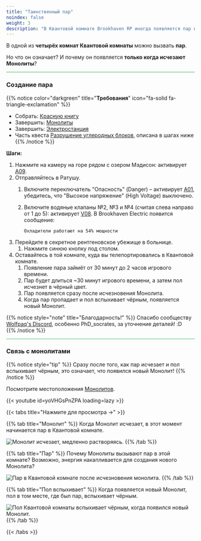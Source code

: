 ```yaml
---
title: "Таинственный пар"
noindex: false
weight: 3
description: "В Квантовой комнате Brookhaven RP иногда появляется пар в одной из комнат. Узнайте, как его активировать и как это связано с монолитами."
---
```


В одной из **четырёх комнат Квантовой комнаты** можно вызвать **пар**.

Но что он означает? И почему он появляется **только когда исчезают Монолиты**?

<hr style="background-color: #28b44c" size=8>

### Создание пара  

{{% notice color="darkgreen" title="**Требования**" icon="fa-solid fa-triangle-exclamation" %}}
- Собрать: [Красную книгу](/lore/special_tools/the_red_book)  
- Завершить: [Монолиты](/lore/quests/monoliths)  
- Завершить: [Электростанция](/lore/quests/electric_building)  
- Часть квеста [Разрушение углеродных блоков](/lore/quests/destroy_carbon_blocks), описана в шагах ниже  
{{% /notice %}}

**Шаги:**  

1. Нажмите на камеру на горе рядом с озером Мэдисон: активирует [A09](/casebook/light_panel#a09).  
2. Отправляйтесь в Ратушу.  
   1. Включите переключатель "Опасность" (Danger) – активирует [A01](/casebook/light_panel#a01), убедитесь, что "Высокое напряжение" (High Voltage) выключено.  
   2. Включите водяные клапаны №2, №3 и №4 (считая слева направо от 1 до 5): активирует [V08](/casebook/light_panel#v08). В Brookhaven Electric появится сообщение:  

      `Охладители работают на 54% мощности`
3. Перейдите в секретное рентгеновское убежище в больнице.  
   1. Нажмите синюю кнопку под столом.  
4. Оставайтесь в той комнате, куда вы телепортировались в Квантовой комнате.  
   1. Появление пара займёт от 30 минут до 2 часов игрового времени.  
   2. Пар будет длиться ~30 минут игрового времени, а затем пол исчезнет в чёрный цвет.  
   3. Пар появляется сразу после исчезновения Монолита.  
   4. Когда пар пропадает и пол вспыхивает чёрным, появляется новый Монолит.

{{% notice style="note" title="Благодарность!" %}}
Спасибо сообществу [Wolfpaq's Discord](https://discord.gg/wolfpaqgames), особенно PhD_socrates, за уточнение деталей! :D  
{{% /notice %}}

<hr style="background-color: #28b44c" size=8>

### Связь с монолитами  

{{% notice style="tip" %}}
Сразу после того, как пар исчезает и пол вспыхивает чёрным, это означает, что появился новый Монолит!
{{% /notice %}}

Посмотрите местоположения [Монолитов](/lore/quests/monoliths).

{{< youtube id=yoVHGsPnZPA loading=lazy >}}

{{< tabs title="Нажмите для просмотра ->" >}}

{{% tab title="Монолит" %}}
Когда Монолит исчезает, в этот момент начинается пар в Квантовой комнате.

![Монолит исчезает, медленно растворяясь.](/images/bh/monolith-despawning.jpg)
{{% /tab %}}

{{% tab title="Пар" %}}
Почему Монолиты вызывают пар в этой комнате? Возможно, энергия накапливается для создания нового Монолита?

![Пар в Квантовой комнате после исчезновения монолита.](/images/bh/steam-in-quantum-room.jpg)
{{% /tab %}}

{{% tab title="Пол вспыхивает" %}}
Когда появляется новый Монолит, пол в том месте, где был пар, вспыхивает чёрным.

![Пол Квантовой комнаты вспыхивает чёрным, когда появился новый Монолит.](/images/bh/quantum-room-floor-flash-black.jpg)
{{% /tab %}}

{{< /tabs >}}
